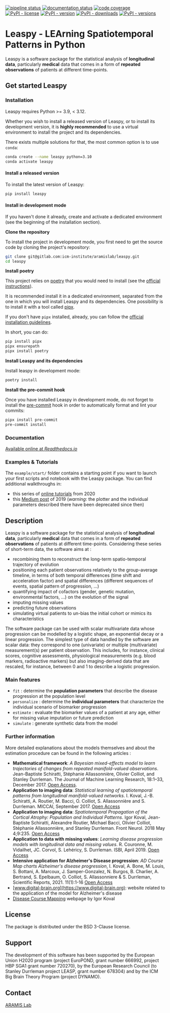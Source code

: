 [![pipeline status](https://gitlab.com/icm-institute/aramislab/leaspy/badges/master/pipeline.svg)](https://gitlab.com/icm-institute/aramislab/leaspy/commits/master)
[![documentation status](https://readthedocs.org/projects/leaspy/badge/)](https://leaspy.readthedocs.io)
[![code coverage](https://gitlab.com/icm-institute/aramislab/leaspy/badges/master/coverage.svg)](https://gitlab.com/icm-institute/aramislab/leaspy/-/graphs/master/charts)
[![PyPI - license](https://img.shields.io/pypi/l/leaspy)](https://opensource.org/licenses/BSD-3-Clause)
[![PyPI - version](https://img.shields.io/pypi/v/leaspy)](https://pypi.org/project/leaspy/)
[![PyPI - downloads](https://img.shields.io/pypi/dm/leaspy)](https://pypi.org/project/leaspy/)
[![PyPI - versions](https://img.shields.io/pypi/pyversions/leaspy)](https://pypi.org/project/leaspy/)

# Leaspy - LEArning Spatiotemporal Patterns in Python

Leaspy is a software package for the statistical analysis of **longitudinal data**, particularly **medical** data that comes in a form of **repeated observations** of patients at different time-points.

## Get started Leaspy

### Installation

Leaspy requires Python >= 3.9, < 3.12.

Whether you wish to install a released version of Leaspy, or to install its development version, it is **highly recommended** to use a virtual environment to install the project and its dependencies.

There exists multiple solutions for that, the most common option is to use `conda`:

```bash
conda create --name leaspy python=3.10
conda activate leaspy
```

#### Install a released version

To install the latest version of Leaspy:

```bash
pip install leaspy
```

#### Install in development mode

If you haven't done it already, create and activate a dedicated environment (see the beginning of the installation section). 

**Clone the repository**

To install the project in development mode, you first need to get the source code by cloning the project's repository:

```bash
git clone git@gitlab.com:icm-institute/aramislab/leaspy.git
cd leaspy
```

**Install poetry**

This project relies on [poetry](https://python-poetry.org) that you would need to install (see the [official instructions](https://python-poetry.org/docs/#installation)).

It is recommended install it in a dedicated environment, separated from the one in which you will install Leaspy and its dependencies. One possibility is to install it with a tool called [pipx](https://pipx.pypa.io/stable/).

If you don't have `pipx` installed, already, you can follow the [official installation guidelines](https://pipx.pypa.io/stable/installation/).

In short, you can do:

```bash
pip install pipx
pipx ensurepath
pipx install poetry
```

**Install Leaspy and its dependencies**

Install leaspy in development mode:

```bash
poetry install
```

**Install the pre-commit hook**

Once you have installed Leaspy in development mode, do not forget to install the [pre-commit](https://pre-commit.com) hook in order to automatically format and lint your commits:

```bash
pipx install pre-commit
pre-commit install
```

### Documentation

[Available online at _Readthedocs.io_](https://leaspy.readthedocs.io)

### Examples & Tutorials

The `example/start/` folder contains a starting point if you want to launch your first scripts and notebook with the Leaspy package.
You can find additional walkthroughs in:
- this series of [online tutorials](https://disease-progression-modelling.github.io/pages/notebooks/disease_course_mapping/disease_course_mapping.html) from 2020
- this [Medium post](https://medium.com/@igoroa/analysis-of-longitudinal-data-made-easy-with-leaspy-f8d529fcb5f8) of 2019 (_warning_: the plotter and the individual parameters described there have been deprecated since then)

## Description
Leaspy is a software package for the statistical analysis of **longitudinal data**, particularly **medical** data that comes in a form of **repeated observations** of patients at different time-points.
Considering these series of short-term data, the software aims at :
- recombining them to reconstruct the long-term spatio-temporal trajectory of evolution
- positioning each patient observations relatively to the group-average timeline, in terms of both temporal differences (time shift and acceleration factor) and spatial differences (different sequences of events, spatial pattern of progression, ...)
- quantifying impact of cofactors (gender, genetic mutation, environmental factors, ...) on the evolution of the signal
- imputing missing values
- predicting future observations
- simulating virtual patients to un-bias the initial cohort or mimics its characteristics

The software package can be used with scalar multivariate data whose progression can be modelled by a logistic shape, an exponential decay or a linear progression.
The simplest type of data handled by the software are scalar data: they correspond to one (univariate) or multiple (multivariate) measurement(s) per patient observation.
This includes, for instance, clinical scores, cognitive assessments, physiological measurements (e.g. blood markers, radioactive markers) but also imaging-derived data that are rescaled, for instance, between 0 and 1 to describe a logistic progression.

### Main features
- `fit` : determine the **population parameters** that describe the disease progression at the population level
- `personalize` : determine the **individual parameters** that characterize the individual scenario of biomarker progression
- `estimate` : evaluate the biomarker values of a patient at any age, either for missing value imputation or future prediction
- `simulate` : generate synthetic data from the model

### Further information
More detailed explanations about the models themselves and about the estimation procedure can be found in the following articles :

- **Mathematical framework**: *A Bayesian mixed-effects model to learn trajectories of changes from repeated manifold-valued observations*. Jean-Baptiste Schiratti, Stéphanie Allassonnière, Olivier Colliot, and Stanley Durrleman. The Journal of Machine Learning Research, 18:1–33, December 2017. [Open Access](https://hal.archives-ouvertes.fr/hal-01540367).
- **Application to imaging data**: *Statistical learning of spatiotemporal patterns from longitudinal manifold-valued networks*. I. Koval, J.-B. Schiratti, A. Routier, M. Bacci, O. Colliot, S. Allassonnière and S. Durrleman. MICCAI, September 2017. [Open Access](https://hal.archives-ouvertes.fr/hal-01540828)
- **Application to imaging data**: *Spatiotemporal Propagation of the Cortical Atrophy: Population and Individual Patterns*. Igor Koval, Jean-Baptiste Schiratti, Alexandre Routier, Michael Bacci, Olivier Colliot, Stéphanie Allassonnière, and Stanley Durrleman. Front Neurol. 2018 May 4;9:235. [Open Access](https://hal.inria.fr/hal-01910400)
- **Application to data with missing values**: *Learning disease progression models with longitudinal data and missing values*. R. Couronne, M. Vidailhet, JC. Corvol, S. Lehéricy, S. Durrleman. ISBI, April 2019. [Open Access](https://hal.archives-ouvertes.fr/hal-02091571)
- **Intensive application for Alzheimer's Disease progression**: *AD Course Map charts Alzheimer's disease progression*, I. Koval, A. Bone, M. Louis, S. Bottani, A. Marcoux, J. Samper-Gonzalez, N. Burgos, B. Charlier, A. Bertrand, S. Epelbaum, O. Colliot, S. Allassonniere & S. Durrleman, Scientific Reports, 2021. 11(1):1-16 [Open Access](https://hal.inria.fr/hal-01964821)
- [www.digital-brain.org](https://www.digital-brain.org): website related to the application of the model for Alzheimer's disease
- [Disease Course Mapping](https://disease-progression-modelling.github.io/pages/models/disease_course_mapping.html) webpage by Igor Koval

## License
The package is distributed under the BSD 3-Clause license.

## Support
The development of this software has been supported by the European Union H2020 program (project EuroPOND, grant number 666992, project HBP SGA1 grant number 720270), by the European Research Council (to Stanley Durrleman project LEASP, grant number 678304) and by the ICM Big Brain Theory Program (project DYNAMO).

## Contact
[ARAMIS Lab](https://www.aramislab.fr/)
